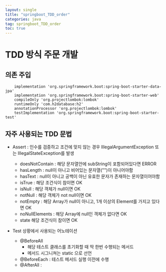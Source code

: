 ```yaml
---
layout: single
title: "springboot_TDD_order"
categories: java
tag: springboot_TDD_order
toc: true
---
```


# TDD 방식 주문 개발

## 의존 주입

```
	implementation 'org.springframework.boot:spring-boot-starter-data-jpa'
	implementation 'org.springframework.boot:spring-boot-starter-web'
	compileOnly 'org.projectlombok:lombok'
	runtimeOnly 'com.h2database:h2'
	annotationProcessor 'org.projectlombok:lombok'
	testImplementation 'org.springframework.boot:spring-boot-starter-test'
```

## 자주 사용되는 TDD 문법

- Assert : 인수를 검증하고 조건에 맞지 않는 경우 IllegalArgumentException 또는 IllegalStateException를 발생
	- doesNotContain : 해당 문자열안에 subString이 포함되어있다면 ERROR
	- hasLength :	null이 아니고 비어있는 문자열("")이 아니어야함
	- hasText :	null이 아니고 공백이 아닌 유효한 문자가 존재하는 문자열이어야함
	- isTrue : 해당 조건식이 참이면 OK
	- isNull :	해당 객체가 null이면 OK
	- notNull :	해당 객체가 not null이면 OK
	- notEmpty : 해당 Array가 null이 아니고, 1개 이상의 Element를 가지고 있다면 OK
	- noNullElements : 해당 Array에 null인 객체가 없다면 OK
	- state	해당 조건식이 참이면 OK


- Test 상황에서 사용되는 어노테이션
	- @BeforeAll
		- 해당 테스트 클래스를 초기화할 때 딱 한번 수행되는 메서드
		- 메서드 시그니쳐는 static 으로 선언
	- @BeforeEach : 테스트 메서드 실행 이전에 수행
	- @AfterAll : 

## 